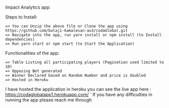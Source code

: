 Impact Analytics app:

Steps to Install:

    => You can Unzip the above file or Clone the app using https://github.com/balaji-kamalesan-au3/codaGlobal.git
    => Navigate into the app, run yarn install or npm install (to Install dependencies)
    => Run yarn start or npm start (to Start the Application)

Functionalities of the app:

    => Table Listing all participating players (Pagination used limited to 10)
    => Opposing Bet generated
    => Winner Declared based on Random Number and price is doubled
    => Hosted in Heroku

I have hosted the application in heroku you can see the live app here :
    https://codaglobalapp1.herokuapp.com/
` If you have any difficulties in running the app please reach me through

   
